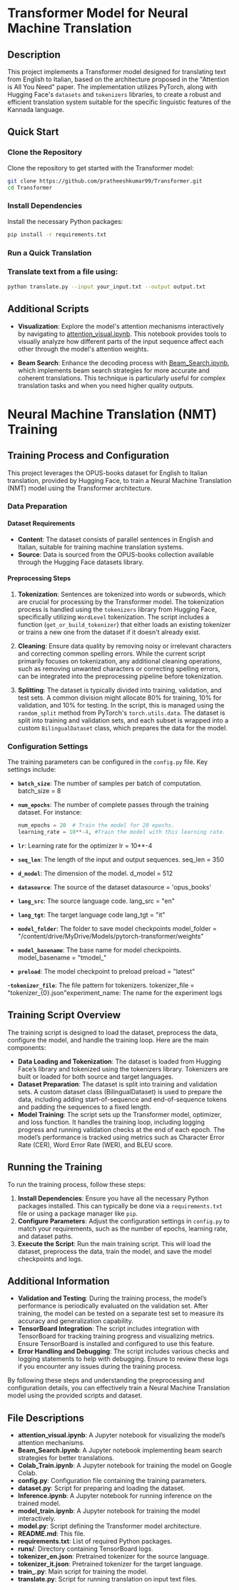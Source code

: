 # Transformer Model for Neural Machine Translation

## Description
This project implements a Transformer model designed for translating text from English to Italian, based on the architecture proposed in the "Attention is All You Need" paper. The implementation utilizes PyTorch, along with Hugging Face's `datasets` and `tokenizers` libraries, to create a robust and efficient translation system suitable for the specific linguistic features of the Kannada language.

## Quick Start

### Clone the Repository
Clone the repository to get started with the Transformer model:
```bash
git clone https://github.com/pratheeshkumar99/Transformer.git
cd Transformer

```

### Install Dependencies
Install the necessary Python packages:
```bash
pip install -r requirements.txt
```
### Run a Quick Translation

### Translate text from a file using:

```bash
python translate.py --input your_input.txt --output output.txt
```

## Additional Scripts

- **Visualization**: Explore the model's attention mechanisms interactively by navigating to [attention_visual.ipynb](attention_visual.ipynb). This notebook provides tools to visually analyze how different parts of the input sequence affect each other through the model's attention weights.
  
- **Beam Search**: Enhance the decoding process with [Beam_Search.ipynb](Beam_Search.ipynb), which implements beam search strategies for more accurate and coherent translations. This technique is particularly useful for complex translation tasks and when you need higher quality outputs.

# Neural Machine Translation (NMT) Training

## Training Process and Configuration

This project leverages the OPUS-books dataset for English to Italian translation, provided by Hugging Face, to train a Neural Machine Translation (NMT) model using the Transformer architecture.

### Data Preparation

#### Dataset Requirements
- **Content**: The dataset consists of parallel sentences in English and Italian, suitable for training machine translation systems.
- **Source**: Data is sourced from the OPUS-books collection available through the Hugging Face datasets library.

#### Preprocessing Steps
1. **Tokenization**: Sentences are tokenized into words or subwords, which are crucial for processing by the Transformer model. The tokenization process is handled using the `tokenizers` library from Hugging Face, specifically utilizing `WordLevel` tokenization. The script includes a function (`get_or_build_tokenizer`) that either loads an existing tokenizer or trains a new one from the dataset if it doesn't already exist.

2. **Cleaning**: Ensure data quality by removing noisy or irrelevant characters and correcting common spelling errors. While the current script primarily focuses on tokenization, any additional cleaning operations, such as removing unwanted characters or correcting spelling errors, can be integrated into the preprocessing pipeline before tokenization.

3. **Splitting**: The dataset is typically divided into training, validation, and test sets. A common division might allocate 80% for training, 10% for validation, and 10% for testing. In the script, this is managed using the `random_split` method from PyTorch's `torch.utils.data`. The dataset is split into training and validation sets, and each subset is wrapped into a custom `BilingualDataset` class, which prepares the data for the model.

### Configuration Settings
The training parameters can be configured in the `config.py` file. Key settings include:

- **`batch_size`**: The number of samples per batch of computation. 
    batch_size = 8

- **`num_epochs`**: The number of complete passes through the training dataset. For instance:
  ```python
  num_epochs = 20  # Train the model for 20 epochs.
  learning_rate = 10**-4, #Train the model with this learning rate.

- **`lr`**: Learning rate for the optimizer
    lr = 10**-4

- **`seq_len`**: The length of the input and output sequences.
    seq_len = 350

- **`d_model`**: The dimension of the model.
    d_model = 512

- **`datasource`**: The source of the dataset
    datasource = 'opus_books'

- **`lang_src`**: The source language code.
    lang_src = "en"

- **`lang_tgt`**: The target language code
    lang_tgt = "it"

- **`model_folder`**: The folder to save model checkpoints
    model_folder = "/content/drive/MyDrive/Models/pytorch-transformer/weights"

- **`model_basename`**: The base name for model checkpoints.
    model_basename = "tmodel_"

- **`preload`**: The model checkpoint to preload
    preload = "latest"

-**`tokenizer_file`**: The file pattern for tokenizers.
    tokenizer_file = "tokenizer_{0}.json"experiment_name: The name for the experiment logs

## Training Script Overview

The training script is designed to load the dataset, preprocess the data, configure the model, and handle the training loop. Here are the main components:

- **Data Loading and Tokenization**: The dataset is loaded from Hugging Face’s library and tokenized using the tokenizers library. Tokenizers are built or loaded for both source and target languages.
- **Dataset Preparation**: The dataset is split into training and validation sets. A custom dataset class (BilingualDataset) is used to prepare the data, including adding start-of-sequence and end-of-sequence tokens and padding the sequences to a fixed length.
- **Model Training**: The script sets up the Transformer model, optimizer, and loss function. It handles the training loop, including logging progress and running validation checks at the end of each epoch. The model’s performance is tracked using metrics such as Character Error Rate (CER), Word Error Rate (WER), and BLEU score.

## Running the Training

To run the training process, follow these steps:

1. **Install Dependencies**: Ensure you have all the necessary Python packages installed. This can typically be done via a `requirements.txt` file or using a package manager like `pip`.
2. **Configure Parameters**: Adjust the configuration settings in `config.py` to match your requirements, such as the number of epochs, learning rate, and dataset paths.
3. **Execute the Script**: Run the main training script. This will load the dataset, preprocess the data, train the model, and save the model checkpoints and logs.

## Additional Information

- **Validation and Testing**: During the training process, the model’s performance is periodically evaluated on the validation set. After training, the model can be tested on a separate test set to measure its accuracy and generalization capability.
- **TensorBoard Integration**: The script includes integration with TensorBoard for tracking training progress and visualizing metrics. Ensure TensorBoard is installed and configured to use this feature.
- **Error Handling and Debugging**: The script includes various checks and logging statements to help with debugging. Ensure to review these logs if you encounter any issues during the training process.

By following these steps and understanding the preprocessing and configuration details, you can effectively train a Neural Machine Translation model using the provided scripts and dataset.

## File Descriptions

- **attention_visual.ipynb**: A Jupyter notebook for visualizing the model’s attention mechanisms.
- **Beam_Search.ipynb**: A Jupyter notebook implementing beam search strategies for better translations.
- **Colab_Train.ipynb**: A Jupyter notebook for training the model on Google Colab.
- **config.py**: Configuration file containing the training parameters.
- **dataset.py**: Script for preparing and loading the dataset.
- **Inference.ipynb**: A Jupyter notebook for running inference on the trained model.
- **model_train.ipynb**: A Jupyter notebook for training the model interactively.
- **model.py**: Script defining the Transformer model architecture.
- **README.md**: This file.
- **requirements.txt**: List of required Python packages.
- **runs/**: Directory containing TensorBoard logs.
- **tokenizer_en.json**: Pretrained tokenizer for the source language.
- **tokenizer_it.json**: Pretrained tokenizer for the target language.
- **train_.py**: Main script for training the model.
- **translate.py**: Script for running translation on input text files.